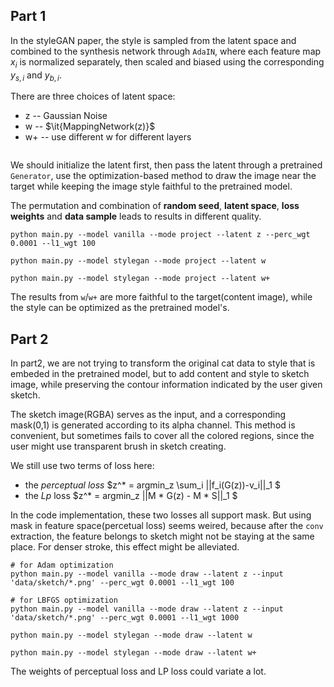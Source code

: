## Part 1

In the styleGAN paper, the style is sampled from the latent space and combined to the synthesis network through ``AdaIN``, where each feature map $x_i$ is normalized separately, then scaled and biased using the corresponding $y_{s,i}$ and $y_{b,i}$.

There are three choices of latent space:
*  z -- Gaussian Noise
*  w -- $\it{MappingNetwork(z)}$
*  w+ -- use different w for different layers

<img styleGAN latent space>

We should initialize the latent first, then pass the latent through a pretrained ``Generator``, use the optimization-based method to draw the image near the target while keeping the image style faithful to the pretrained model.

The permutation and combination of **random seed**, **latent space**, **loss weights** and **data sample** leads to results in different quality. 


```
python main.py --model vanilla --mode project --latent z --perc_wgt 0.0001 --l1_wgt 100

python main.py --model stylegan --mode project --latent w

python main.py --model stylegan --mode project --latent w+
```

The results from ``w``/``w+`` are more faithful to the target(content image), while the style can be optimized as the pretrained model's.


## Part 2

In part2, we are not trying to transform the original cat data to style that is embeded in the pretrained model, but to add content and style to sketch image, while preserving the contour information indicated by the user given sketch.

The sketch image(RGBA) serves as the input, and a corresponding mask(0,1) is generated according to its alpha channel. This method is convenient, but sometimes fails to cover all the colored regions, since the user might use transparent brush in sketch creating.

We still use two terms of loss here:

* the *perceptual loss* $z^* = argmin_z \sum_i ||f_i(G(z))-v_i||_1
$
* the *Lp* loss $z^* = argmin_z ||M * G(z) - M * S||_1
$

In the code implementation, these two losses all support mask. But using mask in feature space(percetual loss) seems weired, because after the ``conv`` extraction, the feature belongs to sketch might not be staying at the same place. For denser stroke, this effect might be alleviated.

```
# for Adam optimization
python main.py --model vanilla --mode draw --latent z --input 'data/sketch/*.png' --perc_wgt 0.0001 --l1_wgt 100

# for LBFGS optimization
python main.py --model vanilla --mode draw --latent z --input 'data/sketch/*.png' --perc_wgt 0.0001 --l1_wgt 1000

python main.py --model stylegan --mode draw --latent w

python main.py --model stylegan --mode draw --latent w+
```
The weights of perceptual loss and LP loss could variate a lot. 

